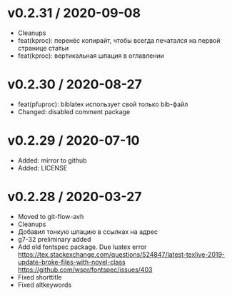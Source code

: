 
v0.2.31 / 2020-09-08
==================

  * Cleanups
  * feat(kproc): перенёс копирайт, чтобы всегда печатался на первой странице статьи
  * feat(kproc): вертикальная шпация в оглавлении

v0.2.30 / 2020-08-27
==================

  * feat(pfuproc): biblatex использует свой только bib-файл
  * Changed: disabled comment package

v0.2.29 / 2020-07-10
==================

  * Added: mirror to github
  * Added: LICENSE

v0.2.28 / 2020-03-27
==================

  * Moved to git-flow-avh
  * Cleanups
  * Добавил тонкую шпацию в ссылках на адрес
  * g7-32 preliminary added
  * Add old fontspec package. Due luatex error https://tex.stackexchange.com/questions/524847/latest-texlive-2019-update-broke-files-with-novel-class https://github.com/wspr/fontspec/issues/403
  * Fixed shorttitle
  * Fixed altkeywords
